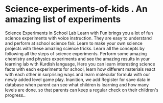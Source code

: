# Science-experiments-of-kids . An amazing list of experiments
Science Experiments in School Lab Learn with Fun brings you a lot of fun science experiments with voice instruction. They are easy to 
understand and perform at school science fair. Learn to make your own science projects with these amazing science tricks. Learn all the 
concepts by following all the steps of science experiments. Perform some amazing chemistry and physics experiments and see the amazing 
results in your learning lab with Kurdish language, Here you can learn interesting science facts with each experiments for school, 
learn how different materials react with each other in surprising ways and learn molecular formula with our newly added level game play. 
Inanition, we add Register for save data in database when parent can see what children is learning and how many levels are done. so that parents can keep a regular check on their children's progress..
